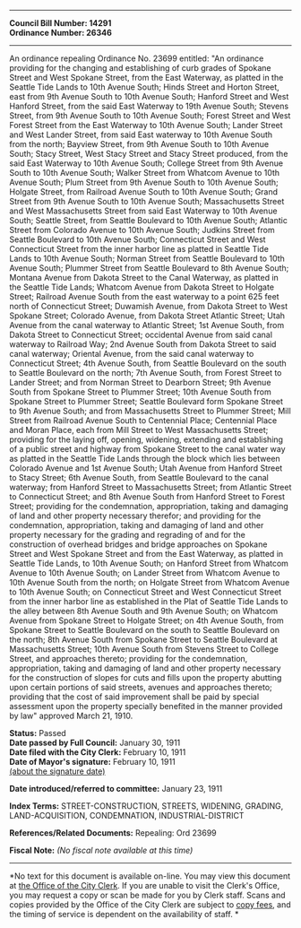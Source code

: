 * * * * *  
  
**Council Bill Number: [](#h0)[](#h2)14291**   
**Ordinance Number: 26346**  
  
* * * * *  
  
An ordinance repealing Ordinance No. 23699 entitled: "An ordinance providing for the changing and establishing of curb grades of Spokane Street and West Spokane Street, from the East Waterway, as platted in the Seattle Tide Lands to 10th Avenue South; Hinds Street and Horton Street, east from 9th Avenue South to 10th Avenue South; Hanford Street and West Hanford Street, from the said East Waterway to 19th Avenue South; Stevens Street, from 9th Avenue South to 10th Avenue South; Forest Street and West Forest Street from the East Waterway to 10th Avenue South; Lander Street and West Lander Street, from said East waterway to 10th Avenue South from the north; Bayview Street, from 9th Avenue South to 10th Avenue South; Stacy Street, West Stacy Street and Stacy Street produced, from the said East Waterway to 10th Avenue South; College Street from 9th Avenue South to 10th Avenue South; Walker Street from Whatcom Avenue to 10th Avenue South; Plum Street from 9th Avenue South to 10th Avenue South; Holgate Street, from Railroad Avenue South to 10th Avenue South; Grand Street from 9th Avenue South to 10th Avenue South; Massachusetts Street and West Massachusetts Street from said East Waterway to 10th Avenue South; Seattle Street, from Seattle Boulevard to 10th Avenue South; Atlantic Street from Colorado Avenue to 10th Avenue South; Judkins Street from Seattle Boulevard to 10th Avenue South; Connecticut Street and West Connecticut Street from the inner harbor line as platted in Seattle Tide Lands to 10th Avenue South; Norman Street from Seattle Boulevard to 10th Avenue South; Plummer Street from Seattle Boulevard to 8th Avenue South; Montana Avenue from Dakota Street to the Canal Waterway, as platted in the Seattle Tide Lands; Whatcom Avenue from Dakota Street to Holgate Street; Railroad Avenue South from the east waterway to a point 625 feet north of Connecticut Street; Duwamish Avenue, from Dakota Street to West Spokane Street; Colorado Avenue, from Dakota Street Atlantic Street; Utah Avenue from the canal waterway to Atlantic Street; 1st Avenue South, from Dakota Street to Connecticut Street; occidental Avenue from said canal waterway to Railroad Way; 2nd Avenue South from Dakota Street to said canal waterway; Oriental Avenue, from the said canal waterway to Connecticut Street; 4th Avenue South, from Seattle Boulevard on the south to Seattle Boulevard on the north; 7th Avenue South, from Forest Street to Lander Street; and from Norman Street to Dearborn Street; 9th Avenue South from Spokane Street to Plummer Street; 10th Avenue South from Spokane Street to Plummer Street; Seattle Boulevard form Spokane Street to 9th Avenue South; and from Massachusetts Street to Plummer Street; Mill Street from Railroad Avenue South to Centennial Place; Centennial Place and Moran Place, each from Mill Street to West Massachusetts Street; providing for the laying off, opening, widening, extending and establishing of a public street and highway from Spokane Street to the canal water way as platted in the Seattle Tide Lands through the block which lies between Colorado Avenue and 1st Avenue South; Utah Avenue from Hanford Street to Stacy Street; 6th Avenue South, from Seattle Boulevard to the canal waterway; from Hanford Street to Massachusetts Street; from Atlantic Street to Connecticut Street; and 8th Avenue South from Hanford Street to Forest Street; providing for the condemnation, appropriation, taking and damaging of land and other property necessary therefor; and providing for the condemnation, appropriation, taking and damaging of land and other property necessary for the grading and regrading of and for the construction of overhead bridges and bridge approaches on Spokane Street and West Spokane Street and from the East Waterway, as platted in Seattle Tide Lands, to 10th Avenue South; on Hanford Street from Whatcom Avenue to 10th Avenue South; on Lander Street from Whatcom Avenue to 10th Avenue South from the north; on Holgate Street from Whatcom Avenue to 10th Avenue South; on Connecticut Street and West Connecticut Street from the inner harbor line as established in the Plat of Seattle Tide Lands to the alley between 8th Avenue South and 9th Avenue South; on Whatcom Avenue from Spokane Street to Holgate Street; on 4th Avenue South, from Spokane Street to Seattle Boulevard on the south to Seattle Boulevard on the north; 8th Avenue South from Spokane Street to Seattle Boulevard at Massachusetts Street; 10th Avenue South from Stevens Street to College Street, and approaches thereto; providing for the condemnation, appropriation, taking and damaging of land and other property necessary for the construction of slopes for cuts and fills upon the property abutting upon certain portions of said streets, avenues and approaches thereto; providing that the cost of said improvement shall be paid by special assessment upon the property specially benefited in the manner provided by law" approved March 21, 1910.  
  
**Status:** Passed   
**Date passed by Full Council:** January 30, 1911   
**Date filed with the City Clerk:** February 10, 1911   
**Date of Mayor's signature:** February 10, 1911   
[(about the signature date)](/~public/approvaldate.htm)   
  
  
**Date introduced/referred to committee:** January 23, 1911   
  
**Index Terms:** STREET-CONSTRUCTION, STREETS, WIDENING, GRADING, LAND-ACQUISITION, CONDEMNATION, INDUSTRIAL-DISTRICT  
  
**References/Related Documents:** Repealing: Ord 23699  
  
**Fiscal Note:** *(No fiscal note available at this time)*  
  
* * * * *  
  
*No text for this document is available on-line. You may view this document at [the Office of the City Clerk](http://www.seattle.gov/leg/clerk/contactUs.htm). If you are unable to visit the Clerk's Office, you may request a copy or scan be made for you by Clerk staff. Scans and copies provided by the Office of the City Clerk are subject to [copy fees](http://clerk.seattle.gov/~public/clerkfees.htm), and the timing of service is dependent on the availability of staff. *  
  
  
